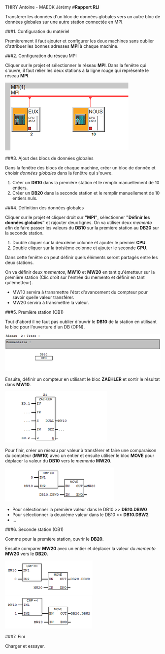 THIRY Antoine - MAECK Jérémy
#**Rapport RLI**

Transferer les données d'un bloc de données globales vers un autre bloc de données globales sur une autre station connectée en MPI.

###1. Configuration du matériel

Premièrement il faut ajouter et configurer les deux machines sans oublier d'attribuer les bonnes adresses **MPI** à chaque machine.

###2. Configuration du réseau MPI

Cliquer sur le projet et sélectionner le réseau **MPI**. Dans la fenêtre qui s'ouvre, il faut relier les deux stations à la ligne rouge qui représente le réseau **MPI**.

![MPI](ressources/MPI.png)

###3. Ajout des blocs de données globales

Dans la fenêtre des blocs de chaque machine, créer un bloc de donnée et choisir *données globales* dans la fenêtre qui s'ouvre. 

1. Créer un **DB10** dans la première station et le remplir manuellement de 10 entiers.
2. Créer un **DB20** dans la seconde station et le remplir manuellement de 10 entiers nuls.

###4. Définition des données globales

Cliquer sur le projet et cliquer droit sur **"MPI"**, sélectionner **"Définir les données globales"** et rajouter deux lignes. On va utiliser deux *memento* afin de faire passer les valeurs du **DB10** sur la première station au **DB20** sur la seconde station. 

1. Double cliquer sur la deuxième colonne et ajouter le premier **CPU**.
2. Double cliquer sur la troisième colonne et ajouter le seconde **CPU**.

Dans cette fenêtre on peut définir quels éléments seront partagés entre les deux stations.

On va définir deux *mementos*, **MW10** et **MW20** en tant qu'émetteur sur la première station (Clic droit sur l'entrée du memento et définir en tant qu'émetteur). 

+ MW10 servira à transmettre l'état d'avancement du compteur pour savoir quelle valeur transférer.
+ MW20 servira à transmettre la valeur.

###5. Première station (OB1)

Tout d'abord il ne faut pas oublier d'ouvrir le **DB10** de la station en utilisant le bloc pour l'ouverture d'un DB (OPN).

![OPEN](ressources/OpenDB.png)

Ensuite, définir un compteur en utilisant le bloc **ZAEHLER** et sortir le résultat dans **MW10**. 

![ZAEHLER](ressources/Compteur.png)

Pour finir, créer un réseau par valeur à transférer et faire une comparaison du compteur (**MW10**) avec un entier et ensuite utiliser le bloc **MOVE** pour déplacer la valeur du **DB10** vers le *memento* **MW20**.

![MOVE1](ressources/Comptage.png)

+ Pour sélectionner la première valeur dans le DB10 >> **DB10.DBW0**
+ Pour sélectionner la deuxième valeur dans le DB10 >> **DB10.DBW2**
+ ...

###6. Seconde station (OB1)

Comme pour la première station, ouvrir le **DB20**.

Ensuite comparer **MW20** avec un entier et déplacer la valeur du *memento* **MW20** vers le **DB20**.

![MOVE2](ressources/move2.png)
![MOVE22](ressources/move22.png)

###7. Fini

Charger et essayer.


